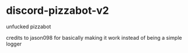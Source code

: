 # discord-pizzabot-v2
unfucked pizzabot

credits to jason098 for basically making it work instead of being a simple logger
